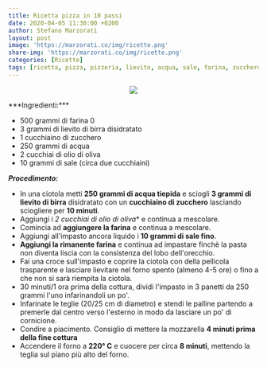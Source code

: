 ```yaml
---
title: Ricetta pizza in 10 passi
date: 2020-04-05 11:30:00 +0200
author: Stefano Marzorati
layout: post
image: 'https://marzorati.co/img/ricette.png'
share-img: 'https://marzorati.co/img/ricette.png'
categories: [Ricette]
tags: [ricetta, pizza, pizzeria, lievito, acqua, sale, farina, zucchero, olio]
---
```

<p align="center">
  <img src="https://marzorati.co/img/post/pizza.jpg">
</p>   
***Ingredienti:***   

* 500 grammi di farina 0
* 3 grammi di lievito di birra disidratato
* 1 cucchiaino di zucchero
* 250 grammi di acqua
* 2 cucchiai di olio di oliva
* 10 grammi di sale (circa due cucchiaini)

***Procedimento:***   

* In una ciotola metti **250 grammi di acqua tiepida** e sciogli **3 grammi di lievito di birra** disidratato con un **cucchiaino di zucchero** lasciando sciogliere per **10 minuti**.
* Aggiungi i *2 cucchiai di olio di oliva** e continua a mescolare.   
* Comincia ad **aggiungere la farina** e continua a mescolare.   
* Aggiungi all'impasto ancora liquido i **10 grammi di sale fino**.   
* **Aggiungi la rimanente farina** e continua ad impastare finchè la pasta non diventa liscia con la consistenza del lobo dell'orecchio.
* Fai una croce sull'impasto e coprire la ciotola con della pellicola trasparente e lasciare lievitare nel forno spento (almeno 4-5 ore) o fino a che non si sarà riempita la ciotola. 
* 30 minuti/1 ora prima della cottura, dividi l'impasto in 3 panetti da 250 grammi l'uno infarinandoli un po'. 
* Infarinate le teglie (20/25 cm di diametro) e stendi le palline partendo a premerle dal centro verso l'esterno in modo da lasciare un po' di cornicione.
* Condire a piacimento. Consiglio di mettere la mozzarella **4 minuti prima della fine cottura**
* Accendere il forno a **220° C** e cuocere per circa **8 minuti**, mettendo la teglia sul piano più alto del forno.